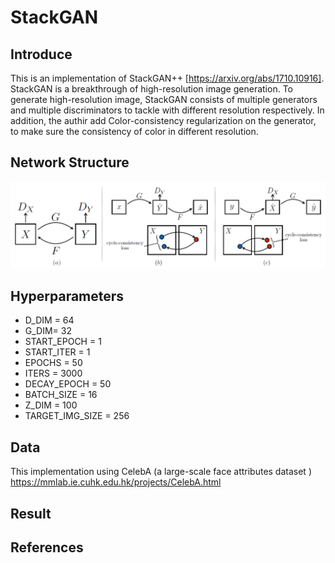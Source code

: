 # StackGAN

## Introduce
This is an implementation of StackGAN++ [https://arxiv.org/abs/1710.10916]. <br>
StackGAN is a breakthrough of high-resolution image generation. To generate high-resolution image, StackGAN consists of multiple generators
and multiple discriminators to tackle with different resolution respectively. In addition, the authir add Color-consistency regularization on the generator, to make sure the consistency of color in different resolution.

## Network Structure

![image](https://github.com/Yukino1010/Style_Transfer_Part1/blob/master/1_y1siCwwrhkrBSTaY7QL5Xw.png)


## Hyperparameters
- D_DIM = 64
- G_DIM= 32
- START_EPOCH = 1
- START_ITER = 1
- EPOCHS = 50
- ITERS = 3000
- DECAY_EPOCH = 50
- BATCH_SIZE = 16
- Z_DIM = 100
- TARGET_IMG_SIZE = 256

## Data
This implementation using CelebA (a large-scale face attributes dataset ) <br>
https://mmlab.ie.cuhk.edu.hk/projects/CelebA.html

## Result


## References
